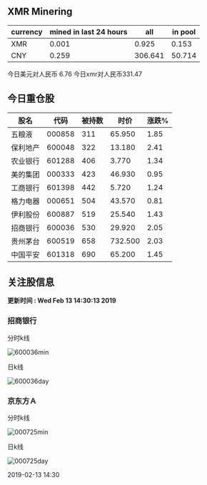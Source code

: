 ## XMR Minering

|currency|mined in last 24 hours|all|in pool|
|---|---|---|---|
|XMR|0.001|0.925|0.153|
|CNY|0.259|306.641|50.714|

今日美元对人民币 6.76	今日xmr对人民币331.47


## 今日重仓股 

|股名|代码|被持数|时价|涨跌%|
|---|---|---|---|---|
|五粮液|000858|311|65.950|1.85|
|保利地产|600048|322|13.180|2.41|
|农业银行|601288|406|3.770|1.34|
|美的集团|000333|423|46.930|0.95|
|工商银行|601398|442|5.720|1.24|
|格力电器|000651|504|43.570|0.81|
|伊利股份|600887|519|25.540|1.43|
|招商银行|600036|530|29.920|2.05|
|贵州茅台|600519|658|732.500|2.03|
|中国平安|601318|690|65.200|1.45|

## 关注股信息
**更新时间 : Wed Feb 13 14:30:13 2019**
### 招商银行 
分时k线

![600036min](http://image.sinajs.cn/newchart/min/n/sh600036.gif)

日k线

![600036day](http://image.sinajs.cn/newchart/daily/n/sh600036.gif)

### 京东方Ａ 
分时k线

![000725min](http://image.sinajs.cn/newchart/min/n/sz000725.gif)

日k线

![000725day](http://image.sinajs.cn/newchart/daily/n/sz000725.gif)

2019-02-13 14:30